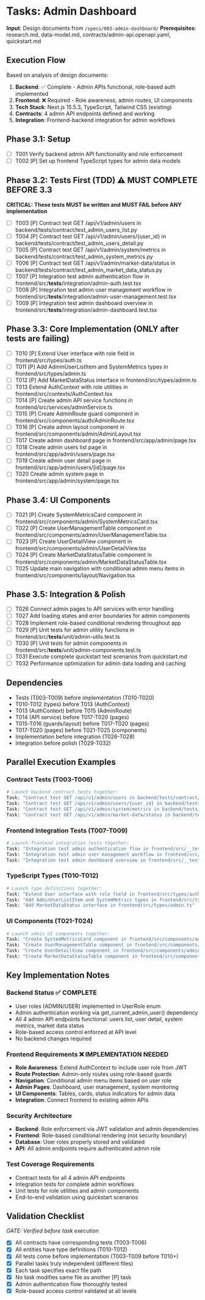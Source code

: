 # Tasks: Admin Dashboard

**Input**: Design documents from `/specs/003-admin-dashboard/`
**Prerequisites**: research.md, data-model.md, contracts/admin-api.openapi.yaml, quickstart.md

## Execution Flow
Based on analysis of design documents:
1. **Backend**: ✅ Complete - Admin APIs functional, role-based auth implemented
2. **Frontend**: ❌ Required - Role awareness, admin routes, UI components
3. **Tech Stack**: Next.js 15.5.3, TypeScript, Tailwind CSS (existing)
4. **Contracts**: 4 admin API endpoints defined and working
5. **Integration**: Frontend-backend integration for admin workflows

## Phase 3.1: Setup
- [ ] T001 Verify backend admin API functionality and role enforcement
- [ ] T002 [P] Set up frontend TypeScript types for admin data models

## Phase 3.2: Tests First (TDD) ⚠️ MUST COMPLETE BEFORE 3.3
**CRITICAL: These tests MUST be written and MUST FAIL before ANY implementation**
- [ ] T003 [P] Contract test GET /api/v1/admin/users in backend/tests/contract/test_admin_users_list.py
- [ ] T004 [P] Contract test GET /api/v1/admin/users/{user_id} in backend/tests/contract/test_admin_users_detail.py
- [ ] T005 [P] Contract test GET /api/v1/admin/system/metrics in backend/tests/contract/test_admin_system_metrics.py
- [ ] T006 [P] Contract test GET /api/v1/admin/market-data/status in backend/tests/contract/test_admin_market_data_status.py
- [ ] T007 [P] Integration test admin authentication flow in frontend/src/__tests__/integration/admin-auth.test.tsx
- [ ] T008 [P] Integration test admin user management workflow in frontend/src/__tests__/integration/admin-user-management.test.tsx
- [ ] T009 [P] Integration test admin dashboard overview in frontend/src/__tests__/integration/admin-dashboard.test.tsx

## Phase 3.3: Core Implementation (ONLY after tests are failing)
- [ ] T010 [P] Extend User interface with role field in frontend/src/types/auth.ts
- [ ] T011 [P] Add AdminUserListItem and SystemMetrics types in frontend/src/types/admin.ts
- [ ] T012 [P] Add MarketDataStatus interface in frontend/src/types/admin.ts
- [ ] T013 Extend AuthContext with role utilities in frontend/src/contexts/AuthContext.tsx
- [ ] T014 [P] Create admin API service functions in frontend/src/services/adminService.ts
- [ ] T015 [P] Create AdminRoute guard component in frontend/src/components/auth/AdminRoute.tsx
- [ ] T016 [P] Create admin layout component in frontend/src/components/admin/AdminLayout.tsx
- [ ] T017 Create admin dashboard page in frontend/src/app/admin/page.tsx
- [ ] T018 Create admin users list page in frontend/src/app/admin/users/page.tsx
- [ ] T019 Create admin user detail page in frontend/src/app/admin/users/[id]/page.tsx
- [ ] T020 Create admin system page in frontend/src/app/admin/system/page.tsx

## Phase 3.4: UI Components
- [ ] T021 [P] Create SystemMetricsCard component in frontend/src/components/admin/SystemMetricsCard.tsx
- [ ] T022 [P] Create UserManagementTable component in frontend/src/components/admin/UserManagementTable.tsx
- [ ] T023 [P] Create UserDetailView component in frontend/src/components/admin/UserDetailView.tsx
- [ ] T024 [P] Create MarketDataStatusTable component in frontend/src/components/admin/MarketDataStatusTable.tsx
- [ ] T025 Update main navigation with conditional admin menu items in frontend/src/components/layout/Navigation.tsx

## Phase 3.5: Integration & Polish
- [ ] T026 Connect admin pages to API services with error handling
- [ ] T027 Add loading states and error boundaries for admin components
- [ ] T028 Implement role-based conditional rendering throughout app
- [ ] T029 [P] Unit tests for admin utility functions in frontend/src/__tests__/unit/admin-utils.test.ts
- [ ] T030 [P] Unit tests for admin components in frontend/src/__tests__/unit/admin-components.test.ts
- [ ] T031 Execute complete quickstart test scenarios from quickstart.md
- [ ] T032 Performance optimization for admin data loading and caching

## Dependencies
- Tests (T003-T009) before implementation (T010-T020)
- T010-T012 (types) before T013 (AuthContext)
- T013 (AuthContext) before T015 (AdminRoute)
- T014 (API service) before T017-T020 (pages)
- T015-T016 (guards/layout) before T017-T020 (pages)
- T017-T020 (pages) before T021-T025 (components)
- Implementation before integration (T026-T028)
- Integration before polish (T029-T032)

## Parallel Execution Examples

### Contract Tests (T003-T006)
```bash
# Launch backend contract tests together:
Task: "Contract test GET /api/v1/admin/users in backend/tests/contract/test_admin_users_list.py"
Task: "Contract test GET /api/v1/admin/users/{user_id} in backend/tests/contract/test_admin_users_detail.py"
Task: "Contract test GET /api/v1/admin/system/metrics in backend/tests/contract/test_admin_system_metrics.py"
Task: "Contract test GET /api/v1/admin/market-data/status in backend/tests/contract/test_admin_market_data_status.py"
```

### Frontend Integration Tests (T007-T009)
```bash
# Launch frontend integration tests together:
Task: "Integration test admin authentication flow in frontend/src/__tests__/integration/admin-auth.test.tsx"
Task: "Integration test admin user management workflow in frontend/src/__tests__/integration/admin-user-management.test.tsx"
Task: "Integration test admin dashboard overview in frontend/src/__tests__/integration/admin-dashboard.test.tsx"
```

### TypeScript Types (T010-T012)
```bash
# Launch type definitions together:
Task: "Extend User interface with role field in frontend/src/types/auth.ts"
Task: "Add AdminUserListItem and SystemMetrics types in frontend/src/types/admin.ts"
Task: "Add MarketDataStatus interface in frontend/src/types/admin.ts"
```

### UI Components (T021-T024)
```bash
# Launch admin UI components together:
Task: "Create SystemMetricsCard component in frontend/src/components/admin/SystemMetricsCard.tsx"
Task: "Create UserManagementTable component in frontend/src/components/admin/UserManagementTable.tsx"
Task: "Create UserDetailView component in frontend/src/components/admin/UserDetailView.tsx"
Task: "Create MarketDataStatusTable component in frontend/src/components/admin/MarketDataStatusTable.tsx"
```

## Key Implementation Notes

### Backend Status ✅ COMPLETE
- User roles (ADMIN/USER) implemented in UserRole enum
- Admin authentication working via get_current_admin_user() dependency
- All 4 admin API endpoints functional: users list, user detail, system metrics, market data status
- Role-based access control enforced at API level
- No backend changes required

### Frontend Requirements ❌ IMPLEMENTATION NEEDED
- **Role Awareness**: Extend AuthContext to include user role from JWT
- **Route Protection**: Admin-only routes using role-based guards
- **Navigation**: Conditional admin menu items based on user role
- **Admin Pages**: Dashboard, user management, system monitoring
- **UI Components**: Tables, cards, status indicators for admin data
- **Integration**: Connect frontend to existing admin APIs

### Security Architecture
- **Backend**: Role enforcement via JWT validation and admin dependencies
- **Frontend**: Role-based conditional rendering (not security boundary)
- **Database**: User roles properly stored and validated
- **API**: All admin endpoints require authenticated admin role

### Test Coverage Requirements
- Contract tests for all 4 admin API endpoints
- Integration tests for complete admin workflows
- Unit tests for role utilities and admin components
- End-to-end validation using quickstart scenarios

## Validation Checklist
*GATE: Verified before task execution*

- [x] All contracts have corresponding tests (T003-T006)
- [x] All entities have type definitions (T010-T012)
- [x] All tests come before implementation (T003-T009 before T010+)
- [x] Parallel tasks truly independent (different files)
- [x] Each task specifies exact file path
- [x] No task modifies same file as another [P] task
- [x] Admin authentication flow thoroughly tested
- [x] Role-based access control validated at all levels
